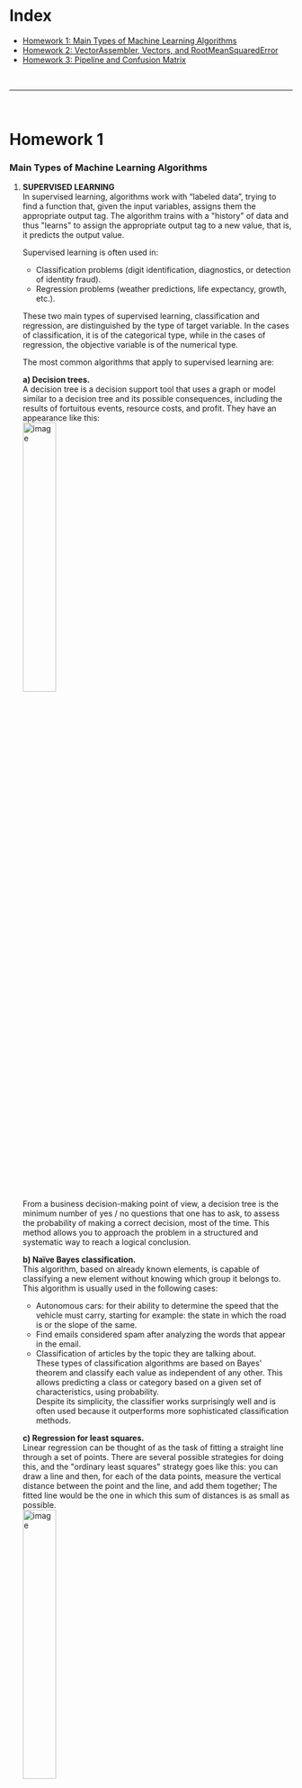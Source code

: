 # Index #  
* [Homework 1: Main Types of Machine Learning Algorithms](#homework-1)  
* [Homework 2: VectorAssembler, Vectors, and RootMeanSquaredError](#homework-2)  
* [Homework 3: Pipeline and Confusion Matrix](#homework-3)  

<br>

---

<br>

# Homework 1  
### Main Types of Machine Learning Algorithms

1. **SUPERVISED LEARNING**  
In supervised learning, algorithms work with “labeled data”, trying to find a function that, given the input variables, assigns them the appropriate output tag. The algorithm trains with a "history" of data and thus "learns" to assign the appropriate output tag to a new value, that is, it predicts the output value.  
  
    Supervised learning is often used in:  
    * Classification problems (digit identification, diagnostics, or detection of identity fraud).  
    * Regression problems (weather predictions, life expectancy, growth, etc.).  

    These two main types of supervised learning, classification and regression, are distinguished by the type of target variable. In the cases of classification, it is of the categorical type, while in the cases of regression, the objective variable is of the numerical type.  

    The most common algorithms that apply to supervised learning are:  
    
      **a) Decision trees.**  
      A decision tree is a decision support tool that uses a graph or model similar to a decision tree and its possible consequences, including the results of fortuitous events, resource costs, and profit. They have an appearance like this:  
      <img src="https://image.slidesharecdn.com/l7decision-treetable-130318112451-phpapp01/95/l7-decision-tree-table-21-638.jpg?cb=1363605932" alt="image" width="35%">  
        
      From a business decision-making point of view, a decision tree is the minimum number of yes / no questions that one has to ask, to assess the probability of making a correct decision, most of the time. This method allows you to approach the problem in a structured and systematic way to reach a logical conclusion.  
    
      **b) Naïve Bayes classification.**  
      This algorithm, based on already known elements, is capable of classifying a new element without knowing which group it belongs to.  
      This algorithm is usually used in the following cases:  
      * Autonomous cars: for their ability to determine the speed that the vehicle must carry, starting for example: the state in which the road is or the slope of the same.  
      * Find emails considered spam after analyzing the words that appear in the email.  
      * Classification of articles by the topic they are talking about.  
      These types of classification algorithms are based on Bayes' theorem and classify each value as independent of any other. This allows predicting a class or category based on a given set of characteristics, using probability.  
      Despite its simplicity, the classifier works surprisingly well and is often used because it outperforms more sophisticated classification methods.  
      
      **c) Regression for least squares.**  
      Linear regression can be thought of as the task of fitting a straight line through a set of points. There are several possible strategies for doing this, and the "ordinary least squares" strategy goes like this: you can draw a line and then, for each of the data points, measure the vertical distance between the point and the line, and add them together; The fitted line would be the one in which this sum of distances is as small as possible.  
      <img src="https://1.bp.blogspot.com/-JB9NcFsc_l8/VDbWKSish8I/AAAAAAAAABg/x3SYHQt37L4/s1600/350px-Linear_regression.svg.png" alt="image" width="35%">  
      
      Linear refers to the type of model you are using to fit the data, while least squares refer to the type of error metric you are minimizing.

      **d) Logistic regression.**  
      Logistic regression is a powerful statistical way to model a binomial result with one or more explanatory variables. Measure the relationship between the categorical dependent variable and one or more independent variables by estimating the probabilities using a logistic function, which is the cumulative logistic distribution.  
      <img src="https://www.researchgate.net/profile/Jack_Baker3/publication/228974449/figure/fig5/AS:668748008681483@1536453358991/An-example-of-prediction-of-the-probability-of-collapse-using-logistic-regression-applied.png" alt="image" width="35%">  

      **e) Support Vector Machines (SVM).**  
      SVM is a binary classification algorithm. Given a set of points of 2 types at the N-dimensional location, SVM generates a dimensional (N-1) hyperplane to separate those points into 2 groups. Let's say you have some points of 2 types on a piece of paper that are linearly separable. SVM will find a straight line separating those points into 2 types and located as far as possible from all those points.  
      <img src="https://miro.medium.com/max/921/1*06GSco3ItM3gwW2scY6Tmg.png" alt="image" width="35%">  

      In terms of scale, some of the biggest problems that have been solved using SVMs (with appropriately modified implementations) are on-screen advertising, human splice site recognition, image-based gender detection, large-scale image classification.  

      **f) Ensemble Methods.**  
      Ensemble methods are learning algorithms that build a set of classifiers and then classify new data points by taking a weighted vote of their predictions. The original set method is Bayesian averaging, but the latest algorithms include encoding output correction error.  

<br>

2. **UNSUPERVISED LEARNING**  
Unsupervised learning takes place when "tagged" data is not available for training. We only know the input data, but there are no output data that correspond to a certain input. Therefore, we can only describe the structure of the data, to try to find some type of organization that simplifies the analysis. Therefore, they have an exploratory character.  
This type of algorithm is useful for discovering relationships that are implicit in a data set but are not known. That is, it allows considering that several elements belong to the same group or to different groups thanks to the study of their characteristics.  

    Unsupervised learning is often used in:  
    * Clustering problems  
    * Co-occurrence clusters  
    * Profiling or profiling  

    However, problems involving tasks of finding similarity, predicting links, or reducing data may or may not be supervised.  

    The most common types of algorithm in unsupervised learning are: 
    
    **a) Clustering algorithms.**  
    Clustering is the task of grouping a set of objects such that the objects in the same group (cluster) are more similar to each other than to those of other groups.  
    These algorithms are used to group together the elements that are most similar to each other. That is, they are algorithms that group the elements based on some specific characteristic.  

    In this group we find different types of algorithms, such as:  
    * Centroid-based algorithms: these algorithms, if we represent the elements in a point graph, calculate the midpoint of them that minimizes the distances. K-means is such an algorithm.  
    * Density-based algorithms: These algorithms seek to group the points by proximity to the surrounding points. An algorithm that is included in this family would be K-NN (k-nearest neighbors) or K nearest neighbors.  

    As additional information, mention the existence of Connectivity-based algorithms, Probabilistic, Dimensionality Reduction and Neural networks that would also fall within this group.  

    **b) Principal Component Analysis.**  
    It is a mathematical method used to reduce the number of variables so that we have the minimum number of new variables and that they represent all the old variables in the most representative way possible. That is, if the number of variables is reduced to two or three new ones, the original data can be represented in the plane or in a 3-dimensional graph and, thus, a summary of our data is displayed graphically. The simple fact of having the data in a visible way greatly simplifies understanding what may be happening and helps to make decisions.  
    <img src="https://miro.medium.com/fit/c/1838/551/0*5Iaw94wlYCTp0GuK.png" alt="image" width="58%">  

    Some of the PCA applications include compression, data simplification for easier learning, visualization. Keep in mind that domain knowledge is very important when choosing whether to go ahead with PCA or not. Not suitable in cases where the data is noisy (all PCA components have a fairly high variance).  
    
    **c) Singular Value Decomposition.**  
    The Singular Value Decomposition (hereinafter SVD) is a matrix factorization technique that allows decomposing a matrix A into other matrices U, S, V.  
    
    It should be clarified that there is a property applied to SVD focused on recommendation systems, this is that by reducing the number of singular values of the matrix S to the first k values, an approximation of the original matrix A will be obtained, which allows it to be reconstructed from the reduced versions of the other matrices making a certain mistake but
    decreasing the size.  
    
    This important property is derived from the Eckart-Young theorem that addresses the best approximation to the original matrix A, obtaining it by setting the n smallest singular values to 0, thus reducing the matrices to the number of non-null singular values that the matrix S has. This then results in the transformation of large amounts of data in their reduced representation, being therefore a very important property that allows to considerably reduce the computation time and memory usage for the three matrices.  
    
    **d) Independent Component Analysis.**  
    ICA is a statistical technique for revealing hidden factors underlying sets of variables, measurements, or random signals. ICA defines a generative model for the observed multivariate data, which is usually given as a large sample database. In the model, the data variables are assumed to be linear mixtures of some unknown latent variables, and the mixing system is also unknown. Latent variables are assumed to be non-Gaussian and mutually independent, and are called independent components of the observed data.  
    <img src="https://66.media.tumblr.com/6585ad06a5d2abe875e866bb4bc336da/tumblr_inline_omft2fnIeD1ugmnhq_540.png" alt="image" width="38%">   
    
    ICA is related to PCA, but it is a much more powerful technique that is able to find the underlying factors of sources when these classic methods fail completely. Its applications include digital images, document databases, economic indicators and psychometric measurements.  
    
<br>
    
3. **REINFORCED LEARNING**  
This type of learning is based on improving the model's response using a feedback process. The algorithm learns by observing the world around it. Your input information is the feedback you get from the outside world in response to your actions. Therefore, the system learns on a trial-error basis.  

    It is not a type of supervised learning, because it is not based strictly on a set of labeled data, but on monitoring the response to the actions taken. Nor is it unsupervised learning, since when we model our “apprentice” we know in advance what the expected reward is.  

    Reinforced Learning aims to build models that increase performance based on the result or reward generated by each interaction carried out. This reward is the product of a correct action or returned data set that goes into a specific measure. The agent model uses the reward as an adjustment parameter in its behavior for future actions, so that the new action also meets the objective or correct action and thus obtain a maximum reward.  

    Reinforced learning is publicly recognized for being applied in the AlphaZero program by technology developer Deep Mind. Its programming allowed this Machine Learning agent to know all the possible combinations and plays on a chess board and beat the Stockfish computerized chess engine after only 4 hours of learning.  
    
    * **Neural network algorithms**  
    An artificial neural network (RNA) comprises units arranged in a series of layers, each of which connects to the adjacent layers. RNAs are inspired by biological systems, such as the brain, and how they process information.  
    Thus, they are essentially a large number of interconnected processing elements, working in unison to solve specific problems.  
    They also learn by example and experience, and are extremely useful for modeling nonlinear relationships in high-dimensional data, or where the relationship between the input variables is difficult to understand.  

    * **Deep Learning Algorithms**  
    They are the evolution of Artificial Neural Networks that take advantage of the cheaper technology and the greater execution capacity, memory and disk to exploit large amounts of data in huge interconnected neural networks in various layers that can run in parallel to perform calculations.  
    
      The most popular Deep Learning algorithms are:
        * **Convolutional Neural Networks**  
        Convolutional networks make a deep learning neural network capable of recognizing animals, humans, and objects within images.  
        * **Long Short Term Memory Neural Networks**  
        Unlike standard direct feed neural networks, LSTM has feedback connections. It can not only process individual data points (like images), but also complete data streams (like voice or video).  
          For example, LSTM is applicable to tasks such as handwriting recognition, voice recognition, and detection of anomalies in network traffic or IDS (intrusion detection systems).  
          LSTM networks are suitable for classifying, processing, and making predictions based on time series data, as there may be delays of unknown duration between major events in a time series.  
    
    * **Natural Language Processing**  
    It is a mix between Data Science, Machine Learning and Linguistics. It aims to understand human language. Both in texts and in speech / voice. From analyzing syntactically or grammatically thousands of contents, automatically classifying topics, chatbots and even generating poetry imitating Shakespeare. It is also common to use it for Sentiment Analysis on social networks, (for example regarding a politician) and machine translation between languages. Assistants like Siri, Cortana and the possibility to ask and get answers, or even get movie tickets.  
    
<br>
    
> * Recuero de los Santos, P. (2017). Tipos de aprendizaje en Machine Learning: supervisado y no supervisado. Think Big. Retrieved March 25, 2020, from https://empresas.blogthinkbig.com/que-algoritmo-elegir-en-ml-aprendizaje/  
> * Los 10 Algoritmos esenciales en Machine Learning. (2017). Raona. Retrieved March 25, 2020, from https://www.raona.com/los-10-algoritmos-esenciales-machine-learning/  
> * Algoritmos de Machine Learning y cómo seleccionar el mejor(1/3). (2018). LIS Solutions, Consultoría Logística. Retrieved March 25, 2020, from https://www.lis-solutions.es/blog/algoritmos-de-machine-learning-y-como-seleccionar-el-mejor1-3/  
> * Algoritmo PCA: de lo complejo a lo sencillo. (2018). LIS Solutions, Consultoría Logística. Retrieved March 25, 2020, from  https://www.lis-solutions.es/blog/algoritmo-pca-de-lo-complejo-a-lo-sencillo/  
> * ¿Cuáles son los tipos de algoritmos del machine learning?. (2019). APD España. Retrieved March 25, 2020, from https://www.apd.es/algoritmos-del-machine-learning/  
> * Principales Algoritmos usados en Machine Learning. (2017). Aprende Machine Learning. Retrieved March 25, 2020, from  https://www.aprendemachinelearning.com/principales-algoritmos-usados-en-machine-learning/  
> * Machine Learning | Qué es, tipos, ejemplos y cómo implementarlo. (2019). GraphEverywhere. Retrieved March 25, 2020, from https://www.grapheverywhere.com/machine-learning-que-es-tipos-ejemplos-y-como-implementarlo/  
> * Ramírez, C. A. (2018). Algoritmo SVD aplicado a los sistemas de recomendación en el comercio. TIA, 6(1), pp. 21. Retrieved from https://www.google.com/url?sa=t&rct=j&q=&esrc=s&source=web&cd=7&cad=rja&uact=8&ved=2ahUKEwjsrODbq7XoAhWDt54KHdx4BLsQFjAGegQICRAB&url=https%3A%2F%2Frevistas.udistrital.edu.co%2Findex.php%2Ftia%2Farticle%2Fdownload%2F11827%2Fpdf%2F&usg=AOvVaw19h5qNCfQC8GEJqv_axODl  
> * Long short-term memory. (2020). En.wikipedia.org. Retrieved March 25, 2020, from https://en.wikipedia.org/wiki/Long_short-term_memory  

<br>

---

<br>

# Homework 2   
### VectorAssembler Library  
`VectorAssembler` is a transformer that combines a given list of columns into a single vector column. It is useful for combining raw features and features generated by different feature transformers into a single feature vector, in order to train ML models like logistic regression and decision trees. `VectorAssembler` accepts the following input column types: all numeric types, boolean type, and vector type. In each row, the values of the input columns will be concatenated into a vector in the specified order.  

#### Examples  
Assume that we have a DataFrame with the columns `id`, `hour`, `mobile`, `userFeatures`, and `clicked`:  
~~~~  
 id | hour | mobile | userFeatures     | clicked
----|------|--------|------------------|---------
 0  | 18   | 1.0    | [0.0, 10.0, 0.5] | 1.0
~~~~  

`userFeatures` is a vector column that contains three user features. We want to combine `hour`, `mobile`, and `userFeatures` into a single feature vector called `features` and use it to predict `clicked` or not. If we set `VectorAssembler`’s input columns to `hour`, `mobile`, and `userFeatures` and output column to `features`, after transformation we should get the following DataFrame:  
~~~~  
 id | hour | mobile | userFeatures     | clicked | features
----|------|--------|------------------|---------|-----------------------------
 0  | 18   | 1.0    | [0.0, 10.0, 0.5] | 1.0     | [18.0, 1.0, 0.0, 10.0, 0.5]
~~~~  

<br>

### Vectors Library  
Factory methods for `org.apache.spark.ml.linalg.Vector`. We don't use the name `Vector` because Scala imports `scala.collection.immutable.Vector` by default.  

<br>

### How does rootMeanSquareError work?  
`rootMeanSquareError` returns the root mean squared error, which is defined as the square root of the mean squared error.  

The Mean Squared Error (MSE) is a measure of how close a fitted line is to data points. For every data point, you take the distance vertically from the point to the corresponding y value on the curve fit (the error), and square the value. Then you add up all those values for all data points, and, in the case of a fit with two parameters such as a linear fit, divide by the number of points minus two.[1] The squaring is done so negative values do not cancel positive values. The smaller the Mean Squared Error, the closer the fit is to the data. The MSE has the units squared of whatever is plotted on the vertical axis.  

Another quantity that we calculate is the Root Mean Squared Error (RMSE). It is just the square root of the mean square error. That is probably the most easily interpreted statistic, since it has the same units as the quantity plotted on the vertical axis.  

Key point: The RMSE is thus the distance, on average, of a data point from the fitted line, measured along a vertical line.  

[1]: Using the number of points – 2 rather than just the number of points is required to account for the fact that the mean is determined from the data rather than an outside reference. This is a subtlety, but for many experiments, n is large so that the difference is negligible.  

<br>

> * Extracting, transforming and selecting features - Spark 2.4.5 Documentation. (2020). Spark.apache.org. Retrieved April 28, 2020, from https://spark.apache.org/docs/latest/ml-features.html#vectorassembler  
> * Spark 2.4.5 ScalaDoc. (2020). Spark.apache.org. Retrieved April 28, 2020, from https://spark.apache.org/docs/latest/api/scala/index.html#org.apache.spark.ml.linalg.Vectors$  
> * Spark 2.4.5 ScalaDoc. (2020). Spark.apache.org. Retrieved April 28, 2020, from https://spark.apache.org/docs/latest/api/scala/index.html#org.apache.spark.ml.regression.LinearRegressionTrainingSummary  
> * What are Mean Squared Error and Root Mean Squared Error? - Technical Information Library. (2018). Technical Information Library. Retrieved April 28, 2020, from https://www.vernier.com/til/1014  

<br>

---

<br>

# Homework 3  
### Pipeline and Confusion Matrix  

#### PIPELINE LIBRARY  
**Main concepts in Pipelines**  
MLlib standardizes APIs for machine learning algorithms to make it easier to combine multiple algorithms into a single pipeline, or workflow. This section covers the key concepts introduced by the Pipelines API, where the pipeline concept is mostly inspired by the scikit-learn project.  
* **DataFrame:** This ML API uses DataFrame from Spark SQL as an ML dataset, which can hold a variety of data types. E.g., a DataFrame could have different columns storing text, feature vectors, true labels, and predictions.  
* **Transformer:** A Transformer is an algorithm which can transform (`transform()` method) one DataFrame into another, generally adding one or more columns. E.g., an ML model is a Transformer which transforms a DataFrame with features into a DataFrame with predictions.  
* **Estimator:** An Estimator is an algorithm which can be fit (`fit()` method) on a DataFrame to produce a Transformer. E.g., a learning algorithm is an Estimator which trains on a DataFrame and produces a model.  
* **Pipeline:** A Pipeline chains multiple Transformers and Estimators together to specify an ML workflow.  
* **Parameter:** All Transformers and Estimators now share a common API for specifying parameters.  

**Pipeline**  
In machine learning, it is common to run a sequence of algorithms to process and learn from data. E.g., a simple text document processing workflow might include several stages:  
* Split each document’s text into words.  
* Convert each document’s words into a numerical feature vector.  
* Learn a prediction model using the feature vectors and labels.  
MLlib represents such a workflow as a Pipeline, which consists of a sequence of PipelineStages (Transformers and Estimators) to be run in a specific order.  

**How it works**  
A Pipeline is specified as a sequence of stages, and each stage is either a Transformer or an Estimator. These stages are run in order, and the input DataFrame is transformed as it passes through each stage. For Transformer stages, the `transform()` method is called on the DataFrame. For Estimator stages, the `fit()` method is called to produce a Transformer (which becomes part of the PipelineModel, or fitted Pipeline), and that Transformer’s `transform()` method is called on the DataFrame.  

We illustrate this for the simple text document workflow. The figure below is for the training time usage of a Pipeline.  
<img src="https://spark.apache.org/docs/latest/img/ml-Pipeline.png" alt="image" width="55%">  

Above, the top row represents a Pipeline with three stages. The first two (Tokenizer and HashingTF) are Transformers (blue), and the third (LogisticRegression) is an Estimator (red). The bottom row represents data flowing through the pipeline, where cylinders indicate DataFrames. The `Pipeline.fit()` method is called on the original DataFrame, which has raw text documents and labels. The `Tokenizer.transform()` method splits the raw text documents into words, adding a new column with words to the DataFrame. The `HashingTF.transform()` method converts the words column into feature vectors, adding a new column with those vectors to the DataFrame. Now, since LogisticRegression is an Estimator, the Pipeline first calls `LogisticRegression.fit()` to produce a LogisticRegressionModel. If the Pipeline had more Estimators, it would call the LogisticRegressionModel’s `transform()` method on the DataFrame before passing the DataFrame to the next stage.  

A Pipeline is an Estimator. Thus, after a Pipeline’s `fit()` method runs, it produces a PipelineModel, which is a Transformer. This PipelineModel is used at test time; the figure below illustrates this usage.  
<img src="https://spark.apache.org/docs/latest/img/ml-PipelineModel.png" alt="image" width="55%">  

In the figure above, the PipelineModel has the same number of stages as the original Pipeline, but all Estimators in the original Pipeline have become Transformers. When the PipelineModel’s `transform()` method is called on a test dataset, the data are passed through the fitted pipeline in order. Each stage’s `transform()` method updates the dataset and passes it to the next stage.  

Pipelines and PipelineModels help to ensure that training and test data go through identical feature processing steps.  

<br>

#### CONFUSION MATRIX  
In the field of artificial intelligence, a confusion matrix is a tool that allows the visualization of the performance of an algorithm that is used in supervised learning. Each column in the array represents the number of predictions for each class, while each row represents the instances in the actual class. One of the benefits of confusion matrices is that they make it easy to see if the system is confusing the different classes or results of the classification.  

If the number of samples from different classes changes greatly in the input data, the classifier error rate will not be representative. If for example there are 990 samples with result 1, but only 10 with result 2, the classifier will have a bias to classify towards class 1. If the classifier classifies all the samples as class 1, its precision will be 99%. This does not mean that it is a good classifier, as it had a 100% error in classifying class 2 samples.  

Let's see it represented in the following table:  
<img src="https://miro.medium.com/max/712/1*Z54JgbS4DUwWSknhDCvNTQ.png" alt="image" width="35%">  

* **TP** is the number of positives that were correctly classified as positive by the model.  
* **TN** is the number of negatives that were correctly classified as negative by the model.  
* **FN** is the number of positives that were incorrectly classified as negative. Type 2 error (False Negatives)  
* **FP** is the number of negatives that were incorrectly classified as positive. Type 1 error (False positives)  

<br>

**Brief explanation of the Metrics**  
1. **Accuracy and Precision**  
  1.1 **Accuracy**  
    It refers to how close the result of a true value measurement is. In statistical terms, accuracy is related to the bias of an estimate. Also known as True Positive (or True positive rate). It is represented by the proportion between the real positives predicted by the algorithm and all the positive cases.  
    Practically, Accuracy is the number of positive predictions that were correct.  
    * It is calculated as: (TP + TN) / (TP + FP + FN + TN)  

    1.2 **Precision**  
      It refers to the dispersion of the set of values obtained from repeated measurements of a magnitude. The smaller the dispersion, the greater the precision. It is represented by the ratio between the number of correct predictions (both positive and negative) and the total number of predictions.  
      In practical form it is the percentage of positive cases detected.  
      * It is calculated as: TP / (TP + FP)  

2. **Sensitivity (Recall) and Specificity**  
Sensitivity and specificity are two values that indicate the capacity of our estimator to discriminate positive cases from negative ones. Sensitivity is the fraction of true positives, while specificity is the fraction of true negatives.  

    2.1 **Sensitivity (Recall)**  
      Also known as True Positive Rate or TP. It is the proportion of positive cases that were correctly identified by the algorithm.  
      * It is calculated: TP / (TP + FN), or what would be the same in terms of health: True positives / Total Sick (it is the ability to correctly detect the disease among the sick).  

    2.2 **Specificity**  
      Also known as the True Negative Rate or TN. These are the negative cases that the algorithm has correctly classified. It expresses how well the model can detect this class.  
      * It is calculated: TN / (TN + FP), or what would be the same in terms of health: True Negatives / Total Healthy (it is the ability to identify the cases of healthy patients among all healthy).  

3. **F-Score (F-measure)**  
It is difficult to compare two models with low precision and high recall or vice versa. So to make them comparable, we use F-Score. F-score helps to measure Recall and Precision at the same time. It uses Harmonic Mean in place of Arithmetic Mean by punishing the extreme values more.  
    * It is calculated: (2 * (Recall * Precision)) / (Recall + Precision)

&nbsp;

#### Check results of confusion matrix (Example: logregression.scala)  
<img src="Images/Confusion Matrix.png" alt="image" width="25%">  

**Confusion Matrix:**  
~~~~  
   TP   |  FP  |       | 
--------|------|-------|
  114   |  16  | = 130 |
--------|------|-------|
   27   |  61  | = 88  |
--------|------|-------|
   FN   |  TN  |       |
--------|------|-------|
 = 141  | = 77 |       |
~~~~  

**1. Accuracy:**  
~~~  
(TP + TN) / (TP + FP + FN + TN) = (114 + 61) / (114 + 16 + 27 + 61) = 175/218 = 0.8027
~~~  
The obtained value coincides with the one thrown in the terminal when using the metrics.accuracy function, which indicates that the matrix has an approximate 80% accuracy; not bad, but could be better.  

**2. Precision = % of Correct Predictions:**  
~~~  
TP / (TP + FP) = 114 / (114 + 16) = 114/130 = 0.8769
TN / (TN + FN) = 61 / (61 + 27) = 61/88 = 0.6931
~~~  
The precision result confirms how effective the predictions made in the model are; In this case, for the classification of true, there is an approximate of 87%, while for the false it is an approximate of 69%. This indicates that the results for the "false" case may not be very reliable or accurate.  

**3. Sensitivity (Recall) = True Positive Rate:**  
~~~  
TP / (TP + FN) = 114 / (114 + 27) = 114/141 = 0.8085
~~~  
According to the obtained result, the percentage of the true positive rate is approximately 80%; This means that most of the positive cases were classified correctly.  

**4. Specificity = True Negative Rate:**  
~~~  
TN / (TN + FP) = 61 / (61 + 16) = 61/77 = 0.7922
~~~  
Similar to the previous calculation, with the true negative rate, the percentage of negative cases that were classified correctly is obtained; in this case it is approximately 79%, a little lower than in the case of positives.  

**Conclusion:**  
It can be said that the model works correctly, however, considering the percentages obtained in the previous calculations (from 69% to 87%), it can also be inferred that some improvements still need to be made; for example in the case of negatives, since this is where the lowest results were obtained.  

<br>

> * ML Pipelines - Spark 2.4.5 Documentation. (2020). Spark.apache.org. Retrieved May 1, 2020, from https://spark.apache.org/docs/latest/ml-pipeline.html  
> * Barrios Arce, J. (2019). La matriz de confusión y sus métricas – Inteligencia Artificial –. Juan Barrios. Retrieved May 1, 2020, from https://www.juanbarrios.com/matriz-de-confusion-y-sus-metricas/  
> * Narkhede, S. (2018). Understanding Confusion Matrix. Medium. Retrieved May 1, 2020, from https://towardsdatascience.com/understanding-confusion-matrix-a9ad42dcfd62  

<br>

---

<br>
